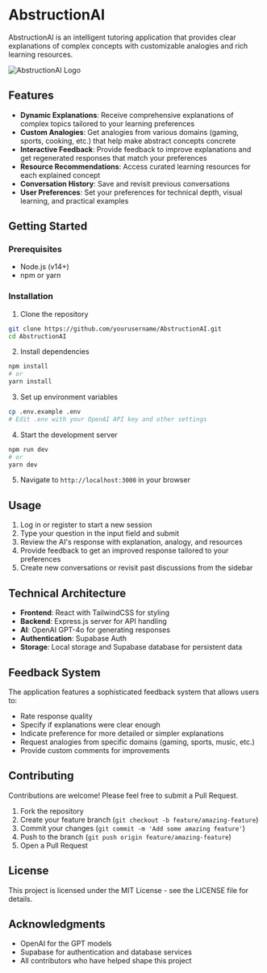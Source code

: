 # AbstructionAI

AbstructionAI is an intelligent tutoring application that provides clear explanations of complex concepts with customizable analogies and rich learning resources.

![AbstructionAI Logo](path/to/logo.png) <!-- Consider adding a logo image -->

## Features

- **Dynamic Explanations**: Receive comprehensive explanations of complex topics tailored to your learning preferences
- **Custom Analogies**: Get analogies from various domains (gaming, sports, cooking, etc.) that help make abstract concepts concrete
- **Interactive Feedback**: Provide feedback to improve explanations and get regenerated responses that match your preferences
- **Resource Recommendations**: Access curated learning resources for each explained concept
- **Conversation History**: Save and revisit previous conversations
- **User Preferences**: Set your preferences for technical depth, visual learning, and practical examples

## Getting Started

### Prerequisites

- Node.js (v14+)
- npm or yarn

### Installation

1. Clone the repository
```bash
git clone https://github.com/yourusername/AbstructionAI.git
cd AbstructionAI
```

2. Install dependencies
```bash
npm install
# or
yarn install
```

3. Set up environment variables
```bash
cp .env.example .env
# Edit .env with your OpenAI API key and other settings
```

4. Start the development server
```bash
npm run dev
# or
yarn dev
```

5. Navigate to `http://localhost:3000` in your browser

## Usage

1. Log in or register to start a new session
2. Type your question in the input field and submit
3. Review the AI's response with explanation, analogy, and resources
4. Provide feedback to get an improved response tailored to your preferences
5. Create new conversations or revisit past discussions from the sidebar

## Technical Architecture

- **Frontend**: React with TailwindCSS for styling
- **Backend**: Express.js server for API handling
- **AI**: OpenAI GPT-4o for generating responses
- **Authentication**: Supabase Auth
- **Storage**: Local storage and Supabase database for persistent data

## Feedback System

The application features a sophisticated feedback system that allows users to:
- Rate response quality
- Specify if explanations were clear enough
- Indicate preference for more detailed or simpler explanations
- Request analogies from specific domains (gaming, sports, music, etc.)
- Provide custom comments for improvements

## Contributing

Contributions are welcome! Please feel free to submit a Pull Request.

1. Fork the repository
2. Create your feature branch (`git checkout -b feature/amazing-feature`)
3. Commit your changes (`git commit -m 'Add some amazing feature'`)
4. Push to the branch (`git push origin feature/amazing-feature`)
5. Open a Pull Request

## License

This project is licensed under the MIT License - see the LICENSE file for details.

## Acknowledgments

- OpenAI for the GPT models
- Supabase for authentication and database services
- All contributors who have helped shape this project